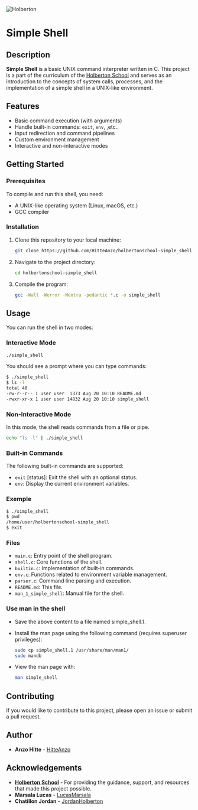 

![Holberton](https://ml.globenewswire.com/Resource/Download/a08e6c28-55be-44c8-8461-03544f094b38)

# Simple Shell

## Description

**Simple Shell** is a basic UNIX command interpreter written in C. This project is a part of the curriculum of the [Holberton School](https://www.holbertonschool.com/) and serves as an introduction to the concepts of system calls, processes, and the implementation of a simple shell in a UNIX-like environment.

## Features

- Basic command execution (with arguments)
- Handle built-in commands: `exit`, `env`, ,etc..
- Input redirection and command pipelines
- Custom environment management
- Interactive and non-interactive modes

## Getting Started

### Prerequisites

To compile and run this shell, you need:

- A UNIX-like operating system (Linux, macOS, etc.)
- GCC compiler

### Installation

1. Clone this repository to your local machine:

   ```bash
   git clone https://github.com/HitteAnzo/holbertonschool-simple_shell.git
   ```

2. Navigate to the project directory:

    ```bash
    cd holbertonschool-simple_shell
    ```

3. Compile the program:

    ```bash
    gcc -Wall -Werror -Wextra -pedantic *.c -o simple_shell
    ```

## Usage

You can run the shell in two modes:

### Interactive Mode
   ```bash
   ./simple_shell
   ```

You should see a prompt where you can type commands:

   ```sh
   $ ./simple_shell
   $ ls -l
   total 48
   -rw-r--r-- 1 user user  1373 Aug 20 10:10 README.md
   -rwxr-xr-x 1 user user 14832 Aug 20 10:10 simple_shell
   ```

### Non-Interactive Mode

In this mode, the shell reads commands from a file or pipe.

   ```bash
   echo "ls -l" | ./simple_shell
   ```

### Built-in Commands

The following built-in commands are supported:

- `exit` [status]: Exit the shell with an optional status.
- `env`: Display the current environment variables.

### Exemple

   ```bash
   $ ./simple_shell
   $ pwd
   /home/user/holbertonschool-simple_shell
   $ exit
   ```

### Files

- `main.c`: Entry point of the shell program.
- `shell.c`: Core functions of the shell.
- `builtin.c`: Implementation of built-in commands.
- `env.c`: Functions related to environment variable management.
- `parser.c`: Command line parsing and execution.
- `README.md`: This file.
- `man_1_simple_shell`: Manual file for the shell.

### Use man in the shell

- Save the above content to a file named simple_shell.1.
- Install the man page using the following command (requires superuser privileges):

    ```bash
    sudo cp simple_shell.1 /usr/share/man/man1/
    sudo mandb
    ```

- View the man page with:

    ```bash
    man simple_shell
    ```

## Contributing

If you would like to contribute to this project, please open an issue or submit a pull request.

## Author 

- **Anzo Hitte** - [HitteAnzo](https://github.com/HitteAnzo)

## Acknowledgements

- **[Holberton School](https://www.holbertonschool.com/)** - For providing the guidance, support, and resources that made this project possible.
- **Marsala Lucas** - [LucasMarsala](https://github.com/LucasMarsala)
- **Chatillon Jordan** - [JordanHolberton](https://github.com/JordanHolberton)
